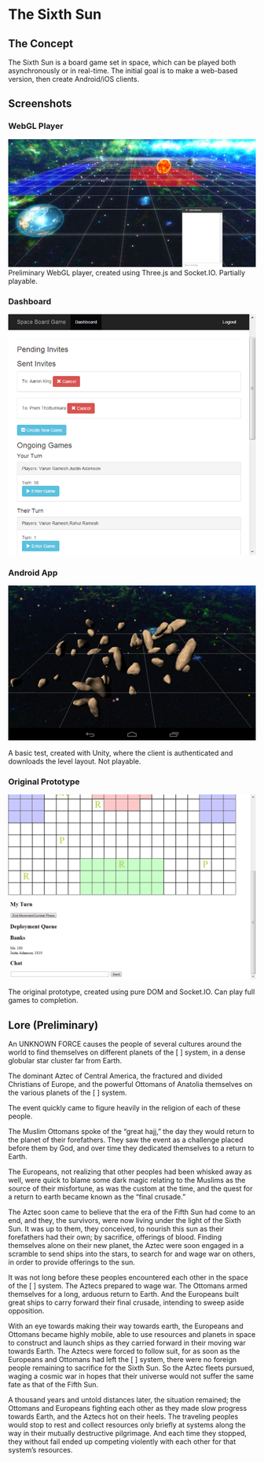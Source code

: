 # The Sixth Sun

## The Concept

The Sixth Sun is a board game set in space, which can be played both asynchronously or in real-time. The initial goal is to make a web-based version, then create Android/iOS clients.

## Screenshots

### WebGL Player
![WebGL Player](./screenshots/webglplayer.png)
Preliminary WebGL player, created using Three.js and Socket.IO. Partially playable.

### Dashboard
![Dashboard](./screenshots/dashboard.png)

### Android App
![Android Client](./screenshots/androidclient.png)

A basic test, created with Unity, where the client is authenticated and downloads the level layout. Not playable.

### Original Prototype
![Original](./screenshots/htmlplayer.png)

The original prototype, created using pure DOM and Socket.IO. Can play full games to completion.

## Lore (Preliminary)

An UNKNOWN FORCE causes the people of several cultures around the world to find themselves on different planets of the [ ] system, in a dense globular star cluster far from Earth.

The dominant Aztec of Central America, the fractured and divided Christians of Europe, and the powerful Ottomans of Anatolia themselves on the various planets of the [ ] system.

The event quickly came to figure heavily in the religion of each of these people.

The Muslim Ottomans spoke of the “great hajj,” the day they would return to the planet of their forefathers. They saw the event as a challenge placed before them by God, and over time they dedicated themselves to a return to Earth.

The Europeans, not realizing that other peoples had been whisked away as well, were quick to blame some dark magic relating to the Muslims as the source of their misfortune, as was the custom at the time, and the quest for a return to earth became known as the “final crusade.”

The Aztec soon came to believe that the era of the Fifth Sun had come to an end, and they, the survivors, were now living under the light of the Sixth Sun. It was up to them, they conceived, to nourish this sun as their forefathers had their own; by sacrifice, offerings of blood. Finding themselves alone on their new planet, the Aztec were soon engaged in a scramble to send ships into the stars, to search for and wage war on others, in order to provide offerings to the sun.

It was not long before these peoples encountered each other in the space of the [   ] system. The Aztecs prepared to wage war. The Ottomans armed themselves for a long, arduous return to Earth. And the Europeans built great ships to carry forward their final crusade, intending to sweep aside opposition.

With an eye towards making their way towards earth, the Europeans and Ottomans became highly mobile, able to use resources and planets in space to construct and launch ships as they carried forward in their moving war towards Earth. The Aztecs were forced to follow suit, for as soon as the Europeans and Ottomans had left the [   ] system, there were no foreign people remaining to sacrifice for the Sixth Sun. So the Aztec fleets pursued, waging a cosmic war in hopes that their universe would not suffer the same fate as that of the Fifth Sun.

A thousand years and untold distances later, the situation remained; the Ottomans and Europeans fighting each other as they made slow progress towards Earth, and the Aztecs hot on their heels. The traveling peoples would stop to rest and collect resources only briefly at systems along the way in their mutually destructive pilgrimage. And each time they stopped, they without fail ended up competing violently with each other for that system’s resources.